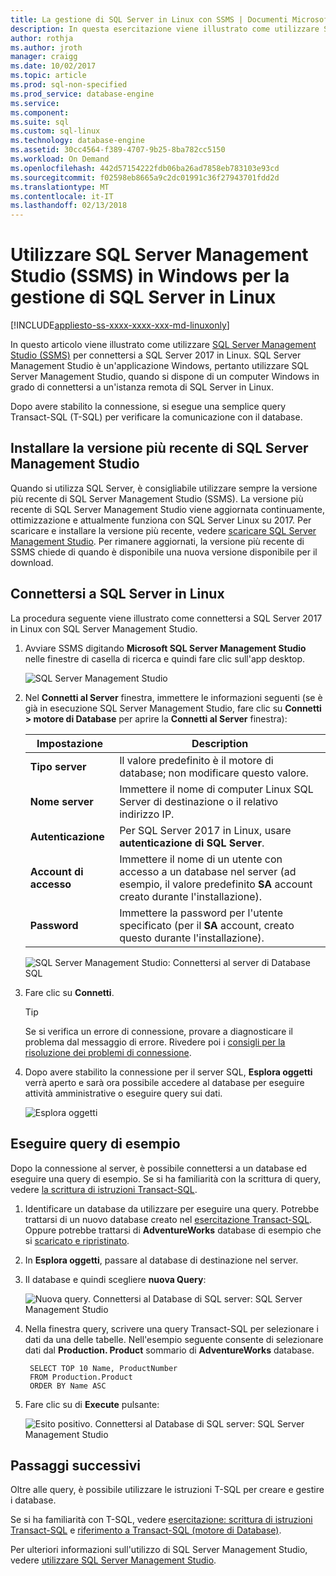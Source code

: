 ```yaml
---
title: La gestione di SQL Server in Linux con SSMS | Documenti Microsoft
description: In questa esercitazione viene illustrato come utilizzare SQL Server Management Studio in Windows per connettersi a SQL Server in esecuzione in Linux.
author: rothja
ms.author: jroth
manager: craigg
ms.date: 10/02/2017
ms.topic: article
ms.prod: sql-non-specified
ms.prod_service: database-engine
ms.service: 
ms.component: 
ms.suite: sql
ms.custom: sql-linux
ms.technology: database-engine
ms.assetid: 30cc4564-f389-4707-9b25-8ba782cc5150
ms.workload: On Demand
ms.openlocfilehash: 442d57154222fdb06ba26ad7858eb783103e93cd
ms.sourcegitcommit: f02598eb8665a9c2dc01991c36f27943701fdd2d
ms.translationtype: MT
ms.contentlocale: it-IT
ms.lasthandoff: 02/13/2018
---
```

# <a name="use-sql-server-management-studio-ssms-on-windows-to-manage-sql-server-on-linux"></a>Utilizzare SQL Server Management Studio (SSMS) in Windows per la gestione di SQL Server in Linux

[!INCLUDE[appliesto-ss-xxxx-xxxx-xxx-md-linuxonly](../includes/appliesto-ss-xxxx-xxxx-xxx-md-linuxonly.md)]

In questo articolo viene illustrato come utilizzare [SQL Server Management Studio (SSMS)](../ssms/download-sql-server-management-studio-ssms.md) per connettersi a SQL Server 2017 in Linux. SQL Server Management Studio è un'applicazione Windows, pertanto utilizzare SQL Server Management Studio, quando si dispone di un computer Windows in grado di connettersi a un'istanza remota di SQL Server in Linux.

Dopo avere stabilito la connessione, si esegue una semplice query Transact-SQL (T-SQL) per verificare la comunicazione con il database.

## <a name="install-the-newest-version-of-sql-server-management-studio"></a>Installare la versione più recente di SQL Server Management Studio

Quando si utilizza SQL Server, è consigliabile utilizzare sempre la versione più recente di SQL Server Management Studio (SSMS). La versione più recente di SQL Server Management Studio viene aggiornata continuamente, ottimizzazione e attualmente funziona con SQL Server Linux su 2017. Per scaricare e installare la versione più recente, vedere [scaricare SQL Server Management Studio](../ssms/download-sql-server-management-studio-ssms.md). Per rimanere aggiornati, la versione più recente di SSMS chiede di quando è disponibile una nuova versione disponibile per il download. 

## <a name="connect-to-sql-server-on-linux"></a>Connettersi a SQL Server in Linux

La procedura seguente viene illustrato come connettersi a SQL Server 2017 in Linux con SQL Server Management Studio.

1. Avviare SSMS digitando **Microsoft SQL Server Management Studio** nelle finestre di casella di ricerca e quindi fare clic sull'app desktop.

    ![SQL Server Management Studio](./media/sql-server-linux-develop-use-ssms/ssms.png)

2. Nel **Connetti al Server** finestra, immettere le informazioni seguenti (se è già in esecuzione SQL Server Management Studio, fare clic su **Connetti > motore di Database** per aprire la **Connetti al Server** finestra):

   | Impostazione | Description |
   |-----|-----|
   | **Tipo server** | Il valore predefinito è il motore di database; non modificare questo valore. |
   | **Nome server** | Immettere il nome di computer Linux SQL Server di destinazione o il relativo indirizzo IP. |
   | **Autenticazione** | Per SQL Server 2017 in Linux, usare **autenticazione di SQL Server**. |
   | **Account di accesso** | Immettere il nome di un utente con accesso a un database nel server (ad esempio, il valore predefinito **SA** account creato durante l'installazione). |
   | **Password** | Immettere la password per l'utente specificato (per il **SA** account, creato questo durante l'installazione). |

    ![SQL Server Management Studio: Connettersi al server di Database SQL](./media/sql-server-linux-develop-use-ssms/connect.png)

3. Fare clic su **Connetti**.

    > [!TIP]
    > Se si verifica un errore di connessione, provare a diagnosticare il problema dal messaggio di errore. Rivedere poi i [consigli per la risoluzione dei problemi di connessione](sql-server-linux-troubleshooting-guide.md#connection).
 
5. Dopo avere stabilito la connessione per il server SQL, **Esplora oggetti** verrà aperto e sarà ora possibile accedere al database per eseguire attività amministrative o eseguire query sui dati.
 
     ![Esplora oggetti](./media/sql-server-linux-develop-use-ssms/object-explorer.png)
     
## <a name="run-sample-queries"></a>Eseguire query di esempio

Dopo la connessione al server, è possibile connettersi a un database ed eseguire una query di esempio. Se si ha familiarità con la scrittura di query, vedere [la scrittura di istruzioni Transact-SQL](../t-sql/tutorial-writing-transact-sql-statements.md).

1. Identificare un database da utilizzare per eseguire una query. Potrebbe trattarsi di un nuovo database creato nel [esercitazione Transact-SQL](../t-sql/tutorial-writing-transact-sql-statements.md). Oppure potrebbe trattarsi di **AdventureWorks** database di esempio che si [scaricato e ripristinato](sql-server-linux-migrate-restore-database.md).
2. In **Esplora oggetti**, passare al database di destinazione nel server.
2. Il database e quindi scegliere **nuova Query**:

    ![Nuova query. Connettersi al Database di SQL server: SQL Server Management Studio](./media/sql-server-linux-develop-use-ssms/new-query.png)

3. Nella finestra query, scrivere una query Transact-SQL per selezionare i dati da una delle tabelle. Nell'esempio seguente consente di selezionare dati dal **Production. Product** sommario di **AdventureWorks** database.

        SELECT TOP 10 Name, ProductNumber
        FROM Production.Product
        ORDER BY Name ASC

4. Fare clic su di **Execute** pulsante:

    ![Esito positivo. Connettersi al Database di SQL server: SQL Server Management Studio](./media/sql-server-linux-develop-use-ssms/execute-query.png)

## <a name="next-steps"></a>Passaggi successivi

Oltre alle query, è possibile utilizzare le istruzioni T-SQL per creare e gestire i database.

Se si ha familiarità con T-SQL, vedere [esercitazione: scrittura di istruzioni Transact-SQL](../t-sql/tutorial-writing-transact-sql-statements.md) e [riferimento a Transact-SQL (motore di Database)](https://msdn.microsoft.com/library/bb510741.aspx).

Per ulteriori informazioni sull'utilizzo di SQL Server Management Studio, vedere [utilizzare SQL Server Management Studio](https://msdn.microsoft.com/library/ms174173.aspx).
